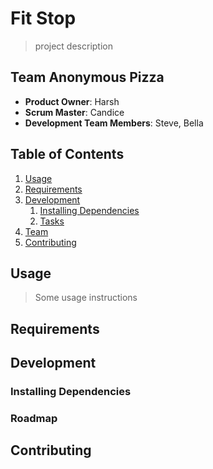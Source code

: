 # Fit Stop

> project description

## Team Anonymous Pizza

  - __Product Owner__: Harsh
  - __Scrum Master__: Candice
  - __Development Team Members__: Steve, Bella

## Table of Contents

1. [Usage](#Usage)
1. [Requirements](#requirements)
1. [Development](#development)
    1. [Installing Dependencies](#installing-dependencies)
    1. [Tasks](#tasks)
1. [Team](#team)
1. [Contributing](#contributing)

## Usage

> Some usage instructions

## Requirements

## Development

### Installing Dependencies

### Roadmap

## Contributing
